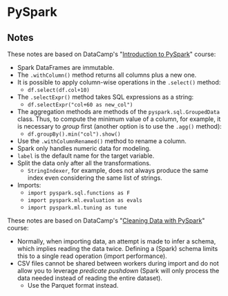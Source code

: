 # PySpark

## Notes

These notes are based on DataCamp's "[Introduction to PySpark](https://www.datacamp.com/courses/introduction-to-pyspark)" course:

- Spark DataFrames are immutable.
- The `.withColumn()` method returns all columns plus a new one.
- It is possible to apply column-wise operations in the `.select()` method:
  - `df.select(df.col+10)`
- The `.selectExpr()` method takes SQL expressions as a string:
  - `df.selectExpr("col+60 as new_col")`
- The aggregation methods are methods of the `pyspark.sql.GroupedData` class. Thus, to compute the minimum value of a column, for example, it is necessary to _group_ first (another option is to use the `.agg()` method):
  - `df.groupBy().min("col").show()`
- Use the `.withColumnRenamed()` method to rename a column.
- Spark only handles numeric data for modeling.
- `label` is the default name for the target variable.
- Split the data only after all the transformations.
  - `StringIndexer`, for example, does not always produce the same index even considering the same list of strings.
- Imports:
  - `import pyspark.sql.functions as F`
  - `import pyspark.ml.evaluation as evals`
  - `import pyspark.ml.tuning as tune`

These notes are based on DataCamp's "[Cleaning Data with PySpark](https://www.datacamp.com/courses/cleaning-data-with-apache-spark-in-python)" course:

- Normally, when importing data, an attempt is made to infer a schema, which implies reading the data twice. Defining a (Spark) schema limits this to a single read operation (import performance).
- CSV files cannot be shared between workers during import and do not allow you to leverage _predicate pushdown_ (Spark will only process the data needed instead of reading the entire dataset).
  - Use the Parquet format instead.
